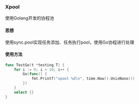 ### Xpool
使用Golang开发的协程池

#### 思想
使用sync.pool实现任务添加、任务执行pool，使用Go协程进行处理

#### 使用方法

```go
func TestGo(t *testing.T) {
	for i := 0; i < 10; i++ {
		Go(func() {
			fmt.Printf("xpool %d\n", time.Now().UnixNano())
		})
	}
	select {}
}
```
